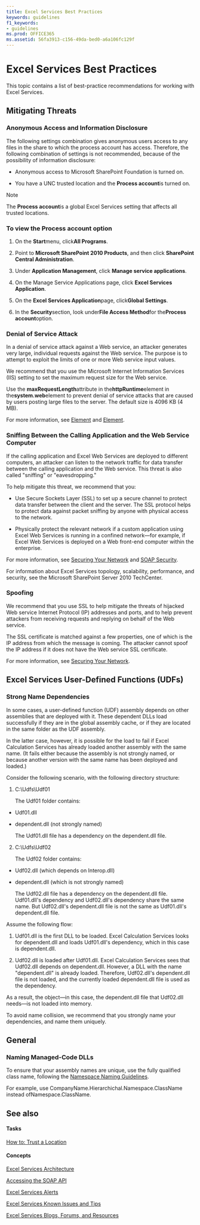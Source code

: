 ```yaml
---
title: Excel Services Best Practices
keywords: guidelines
f1_keywords:
- guidelines
ms.prod: OFFICE365
ms.assetid: 56fa3913-c156-49da-bed0-a6a106fc129f
---
```



# Excel Services Best Practices

This topic contains a list of best-practice recommendations for working with Excel Services. 
  
    
    


## Mitigating Threats


### Anonymous Access and Information Disclosure

The following settings combination gives anonymous users access to any files in the share to which the process account has access. Therefore, the following combination of settings is not recommended, because of the possibility of information disclosure: 
  
    
    

- Anonymous access to Microsoft SharePoint Foundation is turned on. 
    
  
- You have a UNC trusted location and the **Process account**is turned on.
    
  

> [!NOTE]  
> The **Process account**is a global Excel Services setting that affects all trusted locations.
  
    
    


### To view the Process account option


1. On the **Start**menu, click**All Programs**. 
    
  
2. Point to **Microsoft SharePoint 2010 Products**, and then click **SharePoint Central Administration**. 
    
  
3. Under **Application Management**, click **Manage service applications**. 
    
  
4. On the Manage Service Applications page, click **Excel Services Application**. 
    
  
5. On the **Excel Services Application**page, click**Global Settings**. 
    
  
6. In the **Security**section, look under**File Access Method**for the**Process account**option.
    
  

### Denial of Service Attack

In a denial of service attack against a Web service, an attacker generates very large, individual requests against the Web service. The purpose is to attempt to exploit the limits of one or more Web service input values. 
  
    
    
We recommend that you use the Microsoft Internet Information Services (IIS) setting to set the maximum request size for the Web service. 
  
    
    
Use the **maxRequestLength**attribute in the**httpRuntime**element in the**system.web**element to prevent denial of service attacks that are caused by users posting large files to the server. The default size is 4096 KB (4 MB).
  
    
    
For more information, see  [<httpRuntime> Element](http://msdn.microsoft.com/library/e9b81350-8aaf-47cc-9843-5f7d0c59f369.aspx) and [<maxRequestLength> Element](http://msdn.microsoft.com/library/fd52b2c5-5014-4e6f-b869-4ea666dc83d6.aspx). 
  
    
    

### Sniffing Between the Calling Application and the Web Service Computer

If the calling application and Excel Web Services are deployed to different computers, an attacker can listen to the network traffic for data transfer between the calling application and the Web service. This threat is also called "sniffing" or "eavesdropping." 
  
    
    
To help mitigate this threat, we recommend that you: 
  
    
    

- Use Secure Sockets Layer (SSL) to set up a secure channel to protect data transfer between the client and the server. The SSL protocol helps to protect data against packet sniffing by anyone with physical access to the network. 
    
  
- Physically protect the relevant network if a custom application using Excel Web Services is running in a confined network—for example, if Excel Web Services is deployed on a Web front-end computer within the enterprise. 
    
  
For more information, see  [Securing Your Network](http://msdn.microsoft.com/library/af62ece0-0dd7-4b8e-ad12-4d13f2d60816.aspx) and [SOAP Security](http://msdn.microsoft.com/en-us/library/aa912494.aspx). 
  
    
    
For information about Excel Services topology, scalability, performance, and security, see the Microsoft SharePoint Server 2010 TechCenter. 
  
    
    

### Spoofing

We recommend that you use SSL to help mitigate the threats of hijacked Web service Internet Protocol (IP) addresses and ports, and to help prevent attackers from receiving requests and replying on behalf of the Web service. 
  
    
    
The SSL certificate is matched against a few properties, one of which is the IP address from which the message is coming. The attacker cannot spoof the IP address if it does not have the Web service SSL certificate. 
  
    
    
For more information, see  [Securing Your Network](http://msdn.microsoft.com/library/af62ece0-0dd7-4b8e-ad12-4d13f2d60816.aspx). 
  
    
    

## Excel Services User-Defined Functions (UDFs)


### Strong Name Dependencies

In some cases, a user-defined function (UDF) assembly depends on other assemblies that are deployed with it. These dependent DLLs load successfully if they are in the global assembly cache, or if they are located in the same folder as the UDF assembly. 
  
    
    
In the latter case, however, it is possible for the load to fail if Excel Calculation Services has already loaded another assembly with the same name. (It fails either because the assembly is not strongly named, or because another version with the same name has been deployed and loaded.) 
  
    
    
Consider the following scenario, with the following directory structure: 
  
    
    

1. C:\\Udfs\\Udf01 
    
    The Udf01 folder contains: 
    
  - Udf01.dll 
    
  
  - dependent.dll (not strongly named) 
    
  

    The Udf01.dll file has a dependency on the dependent.dll file. 
    
  
2. C:\\Udfs\\Udf02 
    
    The Udf02 folder contains: 
    
  - Udf02.dll (which depends on Interop.dll) 
    
  
  - dependent.dll (which is not strongly named) 
    
  

    The Udf02.dll file has a dependency on the dependent.dll file. Udf01.dll's dependency and Udf02.dll's dependency share the same name. But Udf02.dll's dependent.dll file is not the same as Udf01.dll's dependent.dll file. 
    
  
Assume the following flow: 
  
    
    

1. Udf01.dll is the first DLL to be loaded. Excel Calculation Services looks for dependent.dll and loads Udf01.dll's dependency, which in this case is dependent.dll. 
    
  
2. Udf02.dll is loaded after Udf01.dll. Excel Calculation Services sees that Udf02.dll depends on dependent.dll. However, a DLL with the name "dependent.dll" is already loaded. Therefore, Udf02.dll's dependent.dll file is not loaded, and the currently loaded dependent.dll file is used as the dependency. 
    
  
As a result, the object—in this case, the dependent.dll file that Udf02.dll needs—is not loaded into memory. 
  
    
    
To avoid name collision, we recommend that you strongly name your dependencies, and name them uniquely. 
  
    
    

## General


### Naming Managed-Code DLLs

To ensure that your assembly names are unique, use the fully qualified class name, following the  [Namespace Naming Guidelines](http://msdn.microsoft.com/library/c08bc0d8-9b3a-4564-9af6-71699f62e00d.aspx). 
  
    
    
For example, use CompanyName.Hierarchichal.Namespace.ClassName instead ofNamespace.ClassName. 
  
    
    

## See also


#### Tasks


  
    
    
 [How to: Trust a Location](how-to-trust-a-location.md)
#### Concepts


  
    
    
 [Excel Services Architecture](excel-services-architecture.md)
  
    
    
 [Accessing the SOAP API](accessing-the-soap-api.md)
  
    
    
 [Excel Services Alerts](excel-services-alerts.md)
  
    
    
 [Excel Services Known Issues and Tips](excel-services-known-issues-and-tips.md)
  
    
    
 [Excel Services Blogs, Forums, and Resources](excel-services-blogs-forums-and-resources.md)
